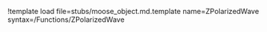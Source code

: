 !template load file=stubs/moose_object.md.template name=ZPolarizedWave syntax=/Functions/ZPolarizedWave